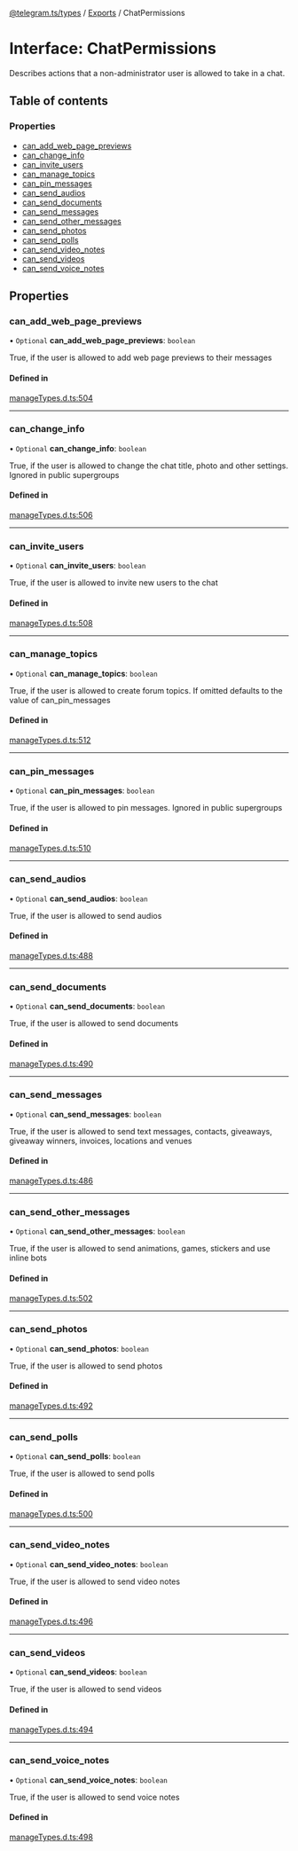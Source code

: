 [@telegram.ts/types](../README.md) / [Exports](../modules.md) / ChatPermissions

# Interface: ChatPermissions

Describes actions that a non-administrator user is allowed to take in a chat.

## Table of contents

### Properties

- [can\_add\_web\_page\_previews](ChatPermissions.md#can_add_web_page_previews)
- [can\_change\_info](ChatPermissions.md#can_change_info)
- [can\_invite\_users](ChatPermissions.md#can_invite_users)
- [can\_manage\_topics](ChatPermissions.md#can_manage_topics)
- [can\_pin\_messages](ChatPermissions.md#can_pin_messages)
- [can\_send\_audios](ChatPermissions.md#can_send_audios)
- [can\_send\_documents](ChatPermissions.md#can_send_documents)
- [can\_send\_messages](ChatPermissions.md#can_send_messages)
- [can\_send\_other\_messages](ChatPermissions.md#can_send_other_messages)
- [can\_send\_photos](ChatPermissions.md#can_send_photos)
- [can\_send\_polls](ChatPermissions.md#can_send_polls)
- [can\_send\_video\_notes](ChatPermissions.md#can_send_video_notes)
- [can\_send\_videos](ChatPermissions.md#can_send_videos)
- [can\_send\_voice\_notes](ChatPermissions.md#can_send_voice_notes)

## Properties

### can\_add\_web\_page\_previews

• `Optional` **can\_add\_web\_page\_previews**: `boolean`

True, if the user is allowed to add web page previews to their messages

#### Defined in

[manageTypes.d.ts:504](https://github.com/telegramsjs/types/blob/d08200f/src/manageTypes.d.ts#L504)

___

### can\_change\_info

• `Optional` **can\_change\_info**: `boolean`

True, if the user is allowed to change the chat title, photo and other settings. Ignored in public supergroups

#### Defined in

[manageTypes.d.ts:506](https://github.com/telegramsjs/types/blob/d08200f/src/manageTypes.d.ts#L506)

___

### can\_invite\_users

• `Optional` **can\_invite\_users**: `boolean`

True, if the user is allowed to invite new users to the chat

#### Defined in

[manageTypes.d.ts:508](https://github.com/telegramsjs/types/blob/d08200f/src/manageTypes.d.ts#L508)

___

### can\_manage\_topics

• `Optional` **can\_manage\_topics**: `boolean`

True, if the user is allowed to create forum topics. If omitted defaults to the value of can_pin_messages

#### Defined in

[manageTypes.d.ts:512](https://github.com/telegramsjs/types/blob/d08200f/src/manageTypes.d.ts#L512)

___

### can\_pin\_messages

• `Optional` **can\_pin\_messages**: `boolean`

True, if the user is allowed to pin messages. Ignored in public supergroups

#### Defined in

[manageTypes.d.ts:510](https://github.com/telegramsjs/types/blob/d08200f/src/manageTypes.d.ts#L510)

___

### can\_send\_audios

• `Optional` **can\_send\_audios**: `boolean`

True, if the user is allowed to send audios

#### Defined in

[manageTypes.d.ts:488](https://github.com/telegramsjs/types/blob/d08200f/src/manageTypes.d.ts#L488)

___

### can\_send\_documents

• `Optional` **can\_send\_documents**: `boolean`

True, if the user is allowed to send documents

#### Defined in

[manageTypes.d.ts:490](https://github.com/telegramsjs/types/blob/d08200f/src/manageTypes.d.ts#L490)

___

### can\_send\_messages

• `Optional` **can\_send\_messages**: `boolean`

True, if the user is allowed to send text messages, contacts, giveaways, giveaway winners, invoices, locations and venues

#### Defined in

[manageTypes.d.ts:486](https://github.com/telegramsjs/types/blob/d08200f/src/manageTypes.d.ts#L486)

___

### can\_send\_other\_messages

• `Optional` **can\_send\_other\_messages**: `boolean`

True, if the user is allowed to send animations, games, stickers and use inline bots

#### Defined in

[manageTypes.d.ts:502](https://github.com/telegramsjs/types/blob/d08200f/src/manageTypes.d.ts#L502)

___

### can\_send\_photos

• `Optional` **can\_send\_photos**: `boolean`

True, if the user is allowed to send photos

#### Defined in

[manageTypes.d.ts:492](https://github.com/telegramsjs/types/blob/d08200f/src/manageTypes.d.ts#L492)

___

### can\_send\_polls

• `Optional` **can\_send\_polls**: `boolean`

True, if the user is allowed to send polls

#### Defined in

[manageTypes.d.ts:500](https://github.com/telegramsjs/types/blob/d08200f/src/manageTypes.d.ts#L500)

___

### can\_send\_video\_notes

• `Optional` **can\_send\_video\_notes**: `boolean`

True, if the user is allowed to send video notes

#### Defined in

[manageTypes.d.ts:496](https://github.com/telegramsjs/types/blob/d08200f/src/manageTypes.d.ts#L496)

___

### can\_send\_videos

• `Optional` **can\_send\_videos**: `boolean`

True, if the user is allowed to send videos

#### Defined in

[manageTypes.d.ts:494](https://github.com/telegramsjs/types/blob/d08200f/src/manageTypes.d.ts#L494)

___

### can\_send\_voice\_notes

• `Optional` **can\_send\_voice\_notes**: `boolean`

True, if the user is allowed to send voice notes

#### Defined in

[manageTypes.d.ts:498](https://github.com/telegramsjs/types/blob/d08200f/src/manageTypes.d.ts#L498)
